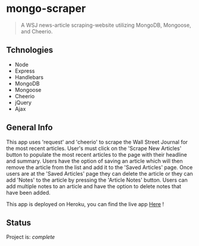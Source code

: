 # mongo-scraper
> A WSJ news-article scraping-website utilizing MongoDB, Mongoose, and Cheerio.

## Tchnologies
- Node
- Express
- Handlebars
- MongoDB
- Mongoose
- Cheerio
- jQuery
- Ajax

## General Info
This app uses 'request' and 'cheerio' to scrape the Wall Street Journal for the most recent articles. User's must click on the 'Scrape New Articles' button to populate the most recent articles to the page with their headline and summary. Users have the option of saving an article which will then remove the article from the list and add it to the 'Saved Articles' page. Once users are at the 'Saved Articles' page they can delete the article or they can add 'Notes' to the article by pressing the 'Article Notes' button. Users can add multiple notes to an article and have the option to delete notes that have been added.

 This app is deployed on Heroku, you can find the live app [Here](https://evening-everglades-44694.herokuapp.com/) !

## Status
Project is: _complete_
